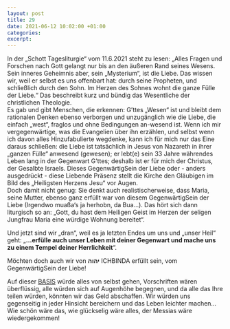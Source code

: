 ```yaml
---
layout: post
title: 29
date: 2021-06-12 10:02:00 +01:00
categories: 
excerpt: 
---
```


In der „Schott Tagesliturgie“ vom 11.6.2021 steht zu lesen: „Alles Fragen und Forschen nach Gott gelangt nur bis an den äußeren Rand seines Wesens. Sein inneres Geheimnis aber, sein „Mysterium“, ist die Liebe. Das wissen wir, weil er selbst es uns offenbart hat: durch seine Propheten, und schließlich durch den Sohn. Im Herzen des Sohnes wohnt die ganze Fülle der Liebe.“ Das beschreibt kurz und bündig das Wesentliche der christlichen Theologie.\
Es gab und gibt Menschen, die erkennen: G’ttes „Wesen“ ist und bleibt dem rationalen Denken ebenso verborgen und unzugänglich wie die Liebe, die einfach „west“, fraglos und ohne Bedingungen an-wesend ist. Wenn ich mir vergegenwärtige, was die Evangelien über ihn erzählen, und selbst wenn ich davon alles Hinzufabulierte wegdenke, kann ich für mich nur das Eine daraus schließen: die Liebe ist tatsächlich in Jesus von Nazareth in ihrer „ganzen Fülle“ anwesend (gewesen); er lebt(e) sein 33 Jahre währendes Leben lang in der Gegenwart G’ttes; deshalb ist er für mich der Christus, der Gesalbte Israels. Dieses GegenwärtigSein der Liebe oder - anders ausgedrückt - diese Liebende Präsenz stellt die Kirche den Gläubigen im Bild des „Heiligsten Herzens Jesu“ vor Augen.\
Doch damit nicht genug: Sie denkt auch realistischerweise, dass Maria, seine Mutter, ebenso ganz erfüllt war von diesem GegenwärtigSein der Liebe (Irgendwo muaßa‘s ja herhobn, da Bua…). Das hört sich dann liturgisch so an: „Gott, du hast dem Heiligen Geist im Herzen der seligen Jungfrau Maria eine würdige Wohnung bereitet“.

Und jetzt sind wir „dran“, weil es ja letzten Endes um uns und „unser Heil“ geht: „**…erfülle auch unser Leben mit deiner Gegenwart und mache uns zu einem Tempel deiner Herrlichkeit**“.

Möchten doch auch wir von **יהוה** ICHBINDA erfüllt sein, vom GegenwärtigSein der Liebe!

Auf dieser <u>BASIS</u> würde alles von selbst gehen, Vorschriften wären überflüssig, alle würden sich auf Augenhöhe begegnen, und da alle das Ihre teilen würden, könnten wir das Geld abschaffen. Wir würden uns gegenseitig in jeder Hinsicht bereichern und das Leben leichter machen…Wie schön wäre das, wie glückselig wäre alles, der Messias wäre wiedergekommen!
